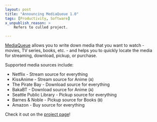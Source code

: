 ```yaml
---
layout: post
title: "Announcing MediaQueue 1.0"
tags: [Productivity, Software]
x_unpublish_reason: >
    Refers to culled project.

---
```


[MediaQueue] allows you to write down media that you want to watch - movies, TV series, books, etc. - and helps you to quickly locate the media for streaming, download, pickup, or purchase.

Supported media sources include:

* Netflix - Stream source for everything
* KissAnime - Stream source for Anime (`A`)
* The Pirate Bay - Download source for everything
* BakaBT - Download source for Anime (`A`)
* Seattle Public Library - Pickup source for everything
* Barnes & Noble - Pickup source for Books (`B`)
* Amazon - Buy source for everything

Check it out on the [project page]!

[MediaQueue]: /projects/media-queue/
[project page]: /projects/media-queue/